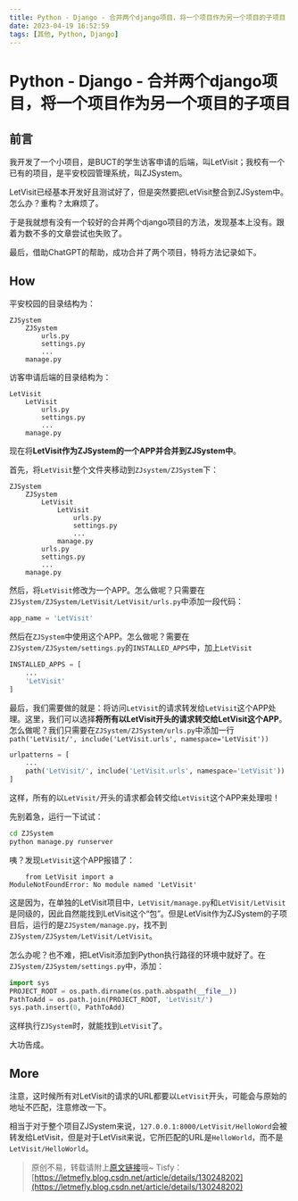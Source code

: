 ```yaml
---
title: Python - Django - 合并两个django项目，将一个项目作为另一个项目的子项目
date: 2023-04-19 16:52:59
tags: [其他, Python, Django]
---
```


# Python - Django - 合并两个django项目，将一个项目作为另一个项目的子项目

## 前言

我开发了一个小项目，是BUCT的学生访客申请的后端，叫LetVisit；我校有一个已有的项目，是平安校园管理系统，叫ZJSystem。

LetVisit已经基本开发好且测试好了，但是突然要把LetVisit整合到ZJSystem中。怎么办？重构？太麻烦了。

于是我就想有没有一个较好的合并两个django项目的方法，发现基本上没有。跟着为数不多的文章尝试也失败了。

最后，借助ChatGPT的帮助，成功合并了两个项目，特将方法记录如下。

## How

平安校园的目录结构为：

```
ZJSystem
    ZJSystem
        urls.py
        settings.py
        ...
    manage.py
```

访客申请后端的目录结构为：

```
LetVisit
    LetVisit
        urls.py
        settings.py
        ...
    manage.py
```

现在将**LetVisit作为ZJSystem的一个APP并合并到ZJSystem中**。

首先，将```LetVisit```整个文件夹移动到```ZJsystem/ZJSystem```下：

```
ZJSystem
    ZJSystem
        LetVisit
            LetVisit
                urls.py
                settings.py
                ...
            manage.py
        urls.py
        settings.py
        ...
    manage.py
```

然后，将```LetVisit```修改为一个APP。怎么做呢？只需要在```ZJSystem/ZJSystem/LetVisit/LetVisit/urls.py```中添加一段代码：

```python
app_name = 'LetVisit'
```

然后在```ZJSystem```中使用这个APP。怎么做呢？需要在```ZJSystem/ZJSystem/settings.py```的```INSTALLED_APPS```中，加上```LetVisit```

```python
INSTALLED_APPS = [
    ...
    'LetVisit'
]
```

最后，我们需要做的就是：将访问```LetVisit```的请求转发给```LetVisit```这个APP处理。这里，我们可以选择**将所有以LetVisit开头的请求转交给LetVisit这个APP**。怎么做呢？我们只需要在```ZJSystem/ZJSystem/urls.py```中添加一行```path('LetVisit/', include('LetVisit.urls', namespace='LetVisit'))```

```python
urlpatterns = [
    ...
    path('LetVisit/', include('LetVisit.urls', namespace='LetVisit'))
]
```

这样，所有的以```LetVisit/```开头的请求都会转交给```LetVisit```这个APP来处理啦！

先别着急，运行一下试试：

```bash
cd ZJSystem
python manage.py runserver
```

咦？发现```LetVisit```这个APP报错了：

```
    from LetVisit import a
ModuleNotFoundError: No module named 'LetVisit'
```

这是因为，在单独的LetVisit项目中，```LetVisit/manage.py```和```LetVisit/LetVisit```是同级的，因此自然能找到LetVisit这个“包”。但是LetVisit作为ZJSystem的子项目后，运行的是```ZJSystem/manage.py```，找不到```ZJSystem/ZJSystem/LetVisit/LetVisit```。

怎么办呢？也不难，把LetVisit添加到Python执行路径的环境中就好了。在```ZJSystem/ZJSystem/settings.py```中，添加：

```python
import sys
PROJECT_ROOT = os.path.dirname(os.path.abspath(__file__))
PathToAdd = os.path.join(PROJECT_ROOT, 'LetVisit/')
sys.path.insert(0, PathToAdd)
```

这样执行```ZJSystem```时，就能找到```LetVisit```了。

大功告成。

## More

注意，这时候所有对LetVisit的请求的URL都要以```LetVisit```开头，可能会与原始的地址不匹配，注意修改一下。

相当于对于整个项目ZJSystem来说，```127.0.0.1:8000/LetVisit/HelloWord```会被转发给LetVisit，但是对于LetVisit来说，它所匹配的URL是```HelloWorld```，而不是```LetVisit/HelloWorld```。

> 原创不易，转载请附上[原文链接](https://blog.letmefly.xyz/2023/04/19/Other-Python-Django-Merge2DjangoProject/)哦~
> Tisfy：[https://letmefly.blog.csdn.net/article/details/130248202](https://letmefly.blog.csdn.net/article/details/130248202)
